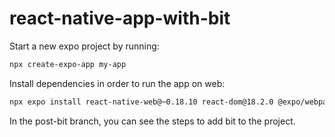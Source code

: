 # react-native-app-with-bit

Start a new expo project by running:

```bash
npx create-expo-app my-app
```

Install dependencies in order to run the app on web:

```bash
npx expo install react-native-web@~0.18.10 react-dom@18.2.0 @expo/webpack-config@^18.0.1
```

In the post-bit branch, you can see the steps to add bit to the project.